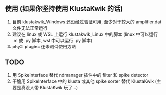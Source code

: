 ## 使用 (如果你坚持使用 KlustaKwik 的话)

1. 目前 klustakwik_Windows 还没经过验证可用, 至少对于较大的 amplifier.dat 文件无法正常运行
2. 建议在 linux 或 WSL 上运行 klustakwik_Linux 中的脚本 (linux 中可以运行 .m 或 .py 脚本, wsl 中可以运行 .py 脚本)
3. phy2-plugins 还未测试使用方法

## TODO

1. 用 SpikeInterface 替代 ndmanager 插件中的 filter 和 spike detector
2. 干脆用 SpikeInterface 中的 klusta 或其他 spike sorter 替代 KlustaKwik (主要是真没人带 KlustaKwik 玩了...)